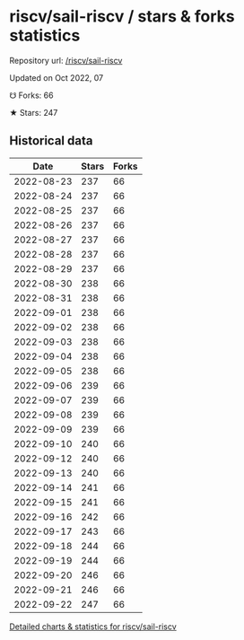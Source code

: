 # riscv/sail-riscv / stars & forks statistics

Repository url: [/riscv/sail-riscv](https://github.com/riscv/sail-riscv)

Updated on Oct 2022, 07

☋ Forks: 66

★ Stars: 247

## Historical data
| Date | Stars | Forks |
|------|-------|-------|
| 2022-08-23 | 237 | 66 | 
| 2022-08-24 | 237 | 66 | 
| 2022-08-25 | 237 | 66 | 
| 2022-08-26 | 237 | 66 | 
| 2022-08-27 | 237 | 66 | 
| 2022-08-28 | 237 | 66 | 
| 2022-08-29 | 237 | 66 | 
| 2022-08-30 | 238 | 66 | 
| 2022-08-31 | 238 | 66 | 
| 2022-09-01 | 238 | 66 | 
| 2022-09-02 | 238 | 66 | 
| 2022-09-03 | 238 | 66 | 
| 2022-09-04 | 238 | 66 | 
| 2022-09-05 | 238 | 66 | 
| 2022-09-06 | 239 | 66 | 
| 2022-09-07 | 239 | 66 | 
| 2022-09-08 | 239 | 66 | 
| 2022-09-09 | 239 | 66 | 
| 2022-09-10 | 240 | 66 | 
| 2022-09-12 | 240 | 66 | 
| 2022-09-13 | 240 | 66 | 
| 2022-09-14 | 241 | 66 | 
| 2022-09-15 | 241 | 66 | 
| 2022-09-16 | 242 | 66 | 
| 2022-09-17 | 243 | 66 | 
| 2022-09-18 | 244 | 66 | 
| 2022-09-19 | 244 | 66 | 
| 2022-09-20 | 246 | 66 | 
| 2022-09-21 | 246 | 66 | 
| 2022-09-22 | 247 | 66 | 


[Detailed charts & statistics for riscv/sail-riscv](https://reviewgithub.com/rep/riscv/sail-riscv)
